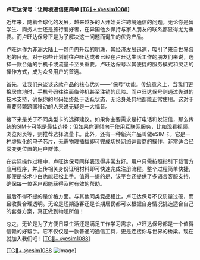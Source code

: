 **卢旺达保号：让跨境通信更简单 [[TG💪+ @esim1088](https://t.me/s/esim1088)]**

近年来，随着全球化的发展，越来越多的人开始关注跨境通信的问题。无论你是留学生、商务人士还是旅行爱好者，在异国他乡保持与家人朋友的联系都显得尤为重要。而卢旺达保号正是为了解决这一问题而诞生的优秀产品。

卢旺达作为非洲大陆上一颗冉冉升起的明珠，其经济发展迅速，吸引了来自世界各地的目光。对于那些计划前往卢旺达或者已经在卢旺达生活工作的朋友们来说，选择一款合适的手机卡或流量卡至关重要。卢旺达保号以其便捷的服务模式和灵活的操作方式，成为众多用户的首选。

首先，让我们来谈谈这款产品的核心优势——“保号”功能。传统意义上，当我们更换居住地时，手机号码往往面临停机甚至注销的风险。而卢旺达保号则通过先进的技术支持，确保你的号码始终处于活跃状态，无论身处何地都能正常使用。这对于需要频繁跨国移动的人来说无疑是一大福音。

接下来是关于不同类型卡的选择建议。如果你主要需求是打电话和发短信，那么传统的SIM卡可能是最佳选择；但如果你更倾向于使用互联网服务，比如观看视频、浏览网页等，则推荐选择流量卡。此外，还有一种新兴产品叫做eSIM卡，它是一种虚拟化的电子芯片，无需物理插拔即可完成切换网络运营商的操作，非常适合经常变更位置的用户群体。

在实际操作过程中，卢旺达保号同样表现得非常友好。用户只需按照指引下载官方应用程序，并上传相关身份证明材料即可快速完成注册流程。整个过程简单快捷，即便是技术小白也能轻松上手。值得一提的是，该平台还提供了多语言客服支持，确保每一位客户都能获得及时有效的帮助。

最后不得不提的是价格方面。与其他同类竞品相比，卢旺达保号不仅质量过硬，而且收费合理透明。无论是短期游客还是长期居民都可以根据自身情况挑选适合自己的套餐方案，真正做到物超所值！

总之，无论是为了方便日常生活还是满足工作学习需求，卢旺达保号都是一个值得信赖的好帮手。它不仅仅是一款普通的通信工具，更是连接你与世界的桥梁。现在就加入我们吧！[[TG💪+ @esim1088](https://t.me/s/esim1088)]

[[TG💪+ @esim1088](https://t.me/s/esim1088) ![Image](https://i.postimg.cc/4NQfJmqS/Snipaste-2025-05-13-00-14-12.png)]